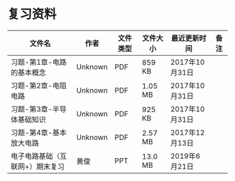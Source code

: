 # 复习资料

文件名|作者|文件类型|文件大小|最近更新时间|备注
---|---|---|---|---|---
习题-第1章-电路的基本概念|Unknown|PDF|859 KB|2017年10月31日
习题-第2章-电阻电路|Unknown|PDF|1.05 MB|2017年10月31日
习题-第3章-半导体基础知识|Unknown|PDF|925 KB|2017年10月31日
习题-第4章-基本放大电路|Unknown|PDF|2.57 MB|2017年12月13日
电子电路基础（互联网+）期末复习|黄俊|PPT|13.0 MB|2019‎年‎6‎月‎21‎日
